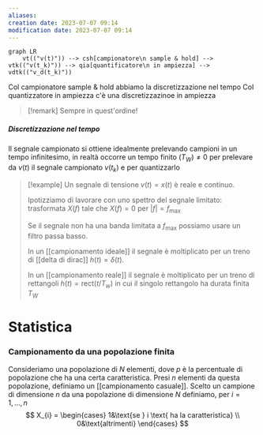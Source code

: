 ```yaml
---
aliases: 
creation date: 2023-07-07 09:14
modification date: 2023-07-07 09:14
---
```


```mermaid
graph LR
	vt(("v(t)")) --> csh[campionatore\n sample & hold] --> vtk(("v(t_k)")) --> qia[quantificatore\n in ampiezza] --> vdtk(("v_d(t_k)"))

```

Col campionatore sample & hold abbiamo la discretizzazione nel tempo
Col quantizzatore in ampiezza c'è una discretizzazinoe in ampiezza

>[!remark]
>Sempre in quest'ordine!

##### Discretizzazione nel tempo
Il segnale campionato si ottiene idealmente prelevando campioni in un tempo infinitesimo, in realtà occorre un tempo finito $(T_{W}) \neq 0$ per prelevare da $v(t)$ il segnale campionato $v(t_{k})$ e per quantizzarlo

>[!example]
>Un segnale di tensione $v(t) = x(t)$ è reale e continuo.
>
>Ipotizziamo di lavorare con uno spettro del segnale limitato: trasformata $X(f)$ tale che $X(f) = 0$ per $|f| = f_{\max}$
>
>Se il segnale non ha una banda limitata a $f_{\max}$ possiamo usare un filtro passa basso.
>
>In un [[campionamento ideale]] il segnale è moltiplicato per un treno di [[delta di
dirac]] $h(t) = \delta(t)$. 
>
>In un [[campionamento reale]] il segnale è moltiplicato per un treno di rettangoli $h(t) = \text{rect}(t / T_{w})$ in cui il singolo rettangolo ha durata finita $T_{W}$

# Statistica

### Campionamento da una popolazione finita
Consideriamo una popolazione di $N$ elementi, dove $p$ è la percentuale di popolazione che ha una certa caratteristica.
Presi $n$ elementi da questa popolazione, definiamo un [[campionamento casuale]].
Scelto un campione di dimensione $n$ da una popolazione di dimensione $N$ definiamo, per $i=1,\dots,n$
$$ X_{i} = \begin{cases}
1&\text{se } i \text{ ha la caratteristica} \\
0&\text{altrimenti}
\end{cases} $$